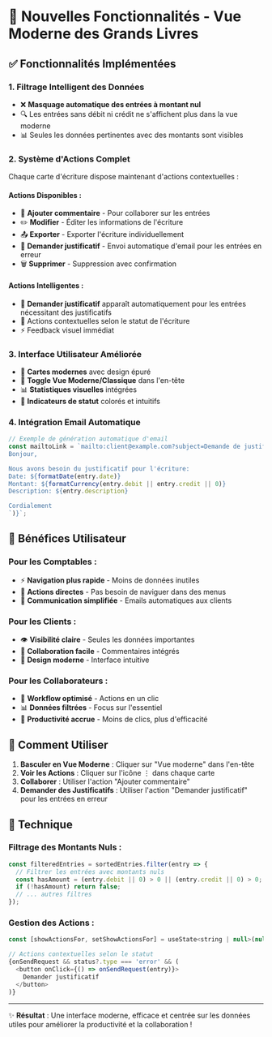 # 🎉 Nouvelles Fonctionnalités - Vue Moderne des Grands Livres

## ✅ Fonctionnalités Implémentées

### 1. **Filtrage Intelligent des Données**
- ❌ **Masquage automatique des entrées à montant nul** 
- 🔍 Les entrées sans débit ni crédit ne s'affichent plus dans la vue moderne
- 📊 Seules les données pertinentes avec des montants sont visibles

### 2. **Système d'Actions Complet**
Chaque carte d'écriture dispose maintenant d'actions contextuelles :

#### Actions Disponibles :
- 💬 **Ajouter commentaire** - Pour collaborer sur les entrées
- ✏️ **Modifier** - Éditer les informations de l'écriture
- 📤 **Exporter** - Exporter l'écriture individuellement
- 📧 **Demander justificatif** - Envoi automatique d'email pour les entrées en erreur
- 🗑️ **Supprimer** - Suppression avec confirmation

#### Actions Intelligentes :
- 🚨 **Demander justificatif** apparaît automatiquement pour les entrées nécessitant des justificatifs
- 🎯 Actions contextuelles selon le statut de l'écriture
- ⚡ Feedback visuel immédiat

### 3. **Interface Utilisateur Améliorée**
- 🎴 **Cartes modernes** avec design épuré
- 🔄 **Toggle Vue Moderne/Classique** dans l'en-tête
- 📊 **Statistiques visuelles** intégrées
- 🎨 **Indicateurs de statut** colorés et intuitifs

### 4. **Intégration Email Automatique**
```javascript
// Exemple de génération automatique d'email
const mailtoLink = `mailto:client@example.com?subject=Demande de justificatif&body=${encodeURIComponent(`
Bonjour,

Nous avons besoin du justificatif pour l'écriture:
Date: ${formatDate(entry.date)}
Montant: ${formatCurrency(entry.debit || entry.credit || 0)}
Description: ${entry.description}

Cordialement
`)}`;
```

## 🎯 Bénéfices Utilisateur

### Pour les Comptables :
- ⚡ **Navigation plus rapide** - Moins de données inutiles
- 🎯 **Actions directes** - Pas besoin de naviguer dans des menus
- 📧 **Communication simplifiée** - Emails automatiques aux clients

### Pour les Clients :
- 👁️ **Visibilité claire** - Seules les données importantes
- 💬 **Collaboration facile** - Commentaires intégrés
- 📱 **Design moderne** - Interface intuitive

### Pour les Collaborateurs :
- 🔄 **Workflow optimisé** - Actions en un clic
- 📊 **Données filtrées** - Focus sur l'essentiel
- 🚀 **Productivité accrue** - Moins de clics, plus d'efficacité

## 🚀 Comment Utiliser

1. **Basculer en Vue Moderne** : Cliquer sur "Vue moderne" dans l'en-tête
2. **Voir les Actions** : Cliquer sur l'icône ⋮ dans chaque carte
3. **Collaborer** : Utiliser l'action "Ajouter commentaire"
4. **Demander des Justificatifs** : Utiliser l'action "Demander justificatif" pour les entrées en erreur

## 🔧 Technique

### Filtrage des Montants Nuls :
```javascript
const filteredEntries = sortedEntries.filter(entry => {
  // Filtrer les entrées avec montants nuls
  const hasAmount = (entry.debit || 0) > 0 || (entry.credit || 0) > 0;
  if (!hasAmount) return false;
  // ... autres filtres
});
```

### Gestion des Actions :
```javascript
const [showActionsFor, setShowActionsFor] = useState<string | null>(null);

// Actions contextuelles selon le statut
{onSendRequest && status?.type === 'error' && (
  <button onClick={() => onSendRequest(entry)}>
    Demander justificatif
  </button>
)}
```

---

✨ **Résultat** : Une interface moderne, efficace et centrée sur les données utiles pour améliorer la productivité et la collaboration !
